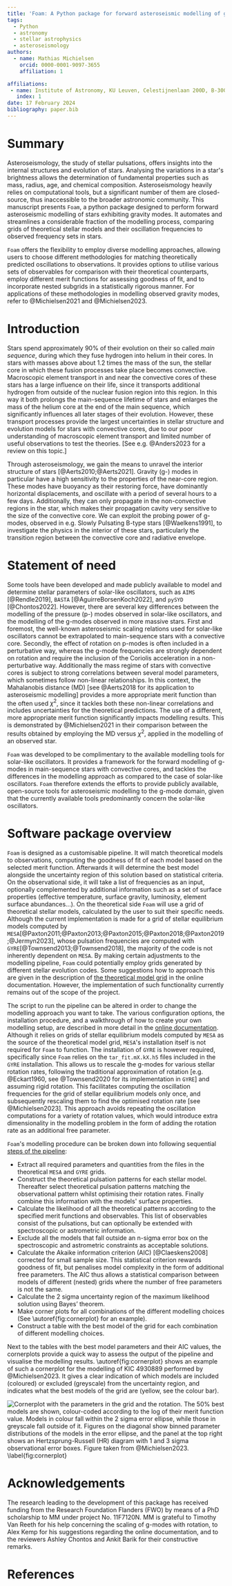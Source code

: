 ```yaml
---
title: 'Foam: A Python package for forward asteroseismic modelling of gravity modes'
tags:
  - Python
  - astronomy
  - stellar astrophysics  
  - asteroseismology
authors:
  - name: Mathias Michielsen
    orcid: 0000-0001-9097-3655
    affiliation: 1 

affiliations:
 - name: Institute of Astronomy, KU Leuven, Celestijnenlaan 200D, B-3001 Leuven, Belgium
   index: 1
date: 17 February 2024
bibliography: paper.bib
---
```


# Summary

Asteroseismology, the study of stellar pulsations, offers insights into the internal structures and evolution of stars. Analysing the variations in a star's brightness allows the determination of fundamental properties such as mass, radius, age, and chemical composition. Asteroseismology heavily relies on computational tools, but a significant number of them are closed-source, thus inaccessible to the broader astronomic community.
This manuscript presents `Foam`, a python package designed to perform forward asteroseismic modelling of stars exhibiting gravity modes. It automates and streamlines a considerable fraction of the modelling process, comparing grids of theoretical stellar models and their oscillation frequencies to observed frequency sets in stars. 

`Foam` offers the flexibility to employ diverse modelling approaches, allowing users to choose different methodologies for matching theoretically predicted oscillations to observations. It provides options to utilise various sets of observables for comparison with their theoretical counterparts, employ different merit functions for assessing goodness of fit, and to incorporate nested subgrids in a statistically rigorous manner. For applications of these methodologies in modelling observed gravity modes, refer to @Michielsen2021 and @Michielsen2023.

# Introduction

Stars spend approximately 90% of their evolution on their so called *main sequence*, during which they fuse hydrogen into helium in their cores. In stars with masses above about 1.2 times the mass of the sun, the stellar core in which these fusion processes take place becomes convective. Macroscopic element transport in and near the convective cores of these stars has a large influence on their life, since it transports additional hydrogen from outside of the nuclear fusion region into this region. In this way it both prolongs the main-sequence lifetime of stars and enlarges the mass of the helium core at the end of the main sequence, which significantly influences all later stages of their evolution. However, these transport processes provide the largest uncertainties in stellar structure and evolution models for stars with convective cores, due to our poor understanding of macroscopic element transport and limited number 
of useful observations to test the theories. [See e.g. @Anders2023 for a review on this topic.]

Through asteroseismology, we gain the means to unravel the interior structure of stars [@Aerts2010;@Aerts2021]. Gravity (g-) modes in particular have a high sensitivity to the properties of the near-core region. These modes have buoyancy as their restoring force, have dominantly horizontal displacements, and oscillate with a period of several hours to a few days. Additionally, they can only propagate in the non-convective regions in the star, which makes their propagation cavity very sensitive to the size of the convective core. We can exploit the probing power of g-modes, observed in e.g. Slowly Pulsating B-type stars [@Waelkens1991], to investigate the physics in the interior of these stars, particularly the transition region between the convective core and radiative envelope.

# Statement of need

Some tools have been developed and made publicly available to model and determine stellar parameters of solar-like oscillators, such as `AIMS` [@Rendle2019], `BASTA` [@AguirreBorsenKoch2022], and `pySYD` [@Chontos2022]. However, there are several key differences between the modelling of the pressure (p-) modes observed in solar-like oscillators, and the modelling of the g-modes observed in more massive stars. First and foremost, the well-known asteroseismic scaling relations used for solar-like oscillators cannot be extrapolated to main-sequence stars with a convective core. Secondly, the effect of rotation on p-modes is often included in a perturbative way, whereas the g-mode frequencies are strongly dependent on rotation and require the inclusion of the Coriolis acceleration in a non-perturbative way. Additionally the mass regime of stars with convective cores is subject to strong correlations between several model parameters, which sometimes follow non-linear relationships. In this context, the Mahalanobis distance (MD) [see @Aerts2018 for its application to asteroseismic modelling] provides a more appropriate merit function than the often used $\chi^2$, since it tackles both these non-linear correlations and includes uncertainties for the theoretical predictions. The use of a different, more appropriate merit function significantly impacts modelling results. This is demonstrated by @Michielsen2021 in their comparison between the results obtained by employing the MD versus $\chi^2$, applied in the modelling of an observed star.

`Foam` was developed to be complimentary to the available modelling tools for solar-like oscillators. It provides a framework for the forward modelling of g-modes in main-sequence stars with convective cores, and tackles the differences in the modelling approach as compared to the case of solar-like oscillators. `Foam` therefore extends the efforts to provide publicly available, open-source tools for asteroseismic modelling to the g-mode domain, given that the currently available tools predominantly concern the solar-like oscillators.


# Software package overview

`Foam` is designed as a customisable pipeline. It will match theoretical models to observations, computing the goodness of fit of each model based on the selected merit function. Afterwards it will determine the best model alongside the uncertainty region of this solution based on statistical criteria. On the observational side, it will take a list of frequencies as an input, optionally complemented by additional information such as a set of surface properties (effective temperature, surface gravity, luminosity, element surface abundances...). On the theoretical side `Foam` will use a grid of theoretical stellar models, calculated by the user to suit their specific needs. Although the current implementation is made for a grid of stellar equilibrium models computed by `MESA`[@Paxton2011;@Paxton2013;@Paxton2015;@Paxton2018;@Paxton2019;@Jermyn2023], whose pulsation frequencies are computed with `GYRE`[@Townsend2013;@Townsend2018], the majority of the code is not inherently dependent on `MESA`. By making certain adjustments to the modelling pipeline, `Foam` could potentially employ grids generated by different stellar evolution codes. Some suggestions how to approach this are given in the description of [the theoretical model grid](https://michielsenm.github.io/FOAM/Walkthrough) in the online documentation. However, the implementation of such functionality currently remains out of the scope of the project.

The script to run the pipeline can be altered in order to change the modelling approach you want to take. The various configuration options, the installation procedure, and a walkthrough of how to create your own modelling setup, are described in more detail in the [online documentation](https://michielsenm.github.io/FOAM). Although it relies on grids of stellar equilibrium models computed by `MESA` as the source of the theoretical model grid, `MESA`'s installation itself is not required for `Foam` to function. The installation of `GYRE` is however required, specifically since `Foam` relies on the `tar_fit.mX.kX.h5` files included in the `GYRE` installation. This allows us to rescale the g-modes for various stellar rotation rates, following the traditional approximation of rotation [e.g. @Eckart1960, see @Townsend2020 for its implementation in `GYRE`] and assuming rigid rotation. This facilitates computing the oscillation frequencies for the grid of stellar equilibrium models only once, and subsequently rescaling them to find the optimised rotation rate [see @Michielsen2023]. This approach avoids repeating the oscillation computations for a variety of rotation values, which would introduce extra dimensionality in the modelling problem in the form of adding the rotation rate as an additional free parameter.

`Foam`'s modelling procedure can be broken down into following sequential [steps of the pipeline](https://michielsenm.github.io/FOAM/Pipeline):

 - Extract all required parameters and quantities from the files in the theoretical `MESA` and `GYRE` grids.
 - Construct the theoretical pulsation patterns for each stellar model. Thereafter select theoretical pulsation patterns matching the observational pattern whilst optimising their rotation rates. Finally combine this information with the models' surface properties.
 - Calculate the likelihood of all the theoretical patterns according to the specified merit functions and observables. This list of observables consist of the pulsations, but can optionally be extended with spectroscopic or astrometric information.
 - Exclude all the models that fall outside an n-sigma error box on the spectroscopic and astrometric constraints as acceptable solutions.
 - Calculate the Akaike information criterion (AIC) [@Claeskens2008] corrected for small sample size. This statistical criterion rewards goodness of fit, but penalises model complexity in the form of additional free parameters. The AIC thus allows a statistical comparison between models of different (nested) grids where the number of free parameters is not the same.
 - Calculate the 2 sigma uncertainty region of the maximum likelihood solution using Bayes’ theorem.
 - Make corner plots for all combinations of the different modelling choices (See \autoref{fig:cornerplot} for an example).
 - Construct a table with the best model of the grid for each combination of different modelling choices.

Next to the tables with the best model parameters and their AIC values, the cornerplots provide a quick way to assess the output of the pipeline and visualise the modelling results. \autoref{fig:cornerplot} shows an example of such a cornerplot for the modelling of KIC 4930889 performed by @Michielsen2023. It gives a clear indication of which models are included (coloured) or excluded (greyscale) from the uncertainty region, and indicates what the best models of the grid are (yellow, see the colour bar).

![Cornerplot with the parameters in the grid and the rotation. The 50% best models are shown, colour-coded according to the log of their merit function value. Models in colour fall within the 2 sigma error ellipse, while those in greyscale fall outside of it. Figures on the diagonal show binned parameter distributions of the models in the error ellipse, and the panel at the top right shows an Hertzsprung-Russell (HR) diagram with 1 and 3 sigma observational error boxes. Figure taken from @Michielsen2023. \label{fig:cornerplot}](example-modelling-output.png "Example of a cornerplot created by the modelling pipeline.")

# Acknowledgements

The research leading to the development of this package has received funding from the Research
Foundation Flanders (FWO) by means of a PhD scholarship to MM under project No. 11F7120N. MM is grateful to Timothy Van Reeth for his help concerning the scaling of g-modes with rotation, to Alex Kemp for his suggestions regarding the online documentation, and to the reviewers Ashley Chontos and Ankit Barik for their constructive remarks.

# References